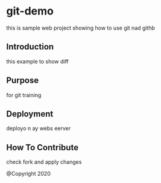 # git-demo
this is sample web project showing how to use git nad githb
## Introduction
this example to show diff
## Purpose
for git training
## Deployment
deployo n ay webs eerver
## How To Contribute
check fork and apply changes

@Copyright 2020